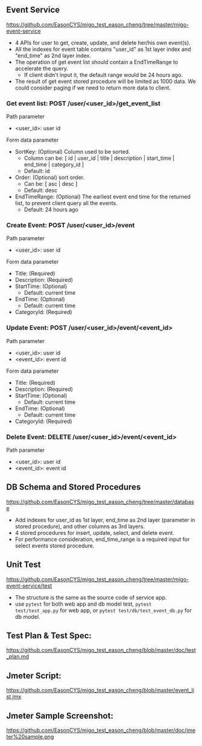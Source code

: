 ## Event Service ##
https://github.com/EasonCYS/migo_test_eason_cheng/tree/master/migo-event-service

* 4 APIs for user to get, create, update, and delete her/his own event(s).
* All the indexes for event table contains "user_id" as 1st layer index and "end_time" as 2nd layer index. 
* The operation of get event list should contain a EndTimeRange to accelerate the query. 
  * If client didn't input it, the default range would be 24 hours ago.
* The result of get event stored procedure will be limited as 1000 data. We could consider paging if we need to return more data to client.
  
### Get event list: POST /user/<user_id>/get_event_list

Path parameter
* <user_id>: user id

Form data parameter
* SortKey: (Optional) Column used to be sorted. 
  * Column can be: [ id | user_id | title | description | start_time | end_time | category_id ]
  * Default: id
* Order: (Optional) sort order.
  * Can be: [ asc | desc ]
  * Default: desc
* EndTimeRange: (Optional) The earliest event end time for the returned list, to prevent client query all the events.
  * Default: 24 hours ago
  
### Create Event: POST /user/<user_id>/event

Path parameter
* <user_id>: user id

Form data parameter
* Title: (Required)
* Description: (Required)
* StartTime: (Optional)
  * Default: current time
* EndTime: (Optional)
  * Default: current time
* CategoryId: (Required)

### Update Event: POST /user/<user_id>/event/<event_id>

Path parameter
* <user_id>: user id
* <event_id>: event id

Form data parameter
* Title: (Required)
* Description: (Required)
* StartTime: (Optional)
  * Default: current time
* EndTime: (Optional)
  * Default: current time
* CategoryId: (Required)

### Delete Event: DELETE /user/<user_id>/event/<event_id>
Path parameter
* <user_id>: user id
* <event_id>: event id

## DB Schema and Stored Procedures ##

https://github.com/EasonCYS/migo_test_eason_cheng/tree/master/database

* Add indexes for user_id as 1st layer, end_time as 2nd layer (parameter in stored procedure), and other columns as 3rd layers.
* 4 stored procedures for insert, update, select, and delete event.
* For performance consideration, end_time_range is a required input for select events stored procedure.


## Unit Test ##
https://github.com/EasonCYS/migo_test_eason_cheng/tree/master/migo-event-service/test

* The structure is the same as the source code of service app.
* use ```pytest``` for both web app and db model test, ```pytest test/test_app.py``` for web app, or ```pytest test/db/test_event_db.py``` for db model.

## Test Plan & Test Spec: 
https://github.com/EasonCYS/migo_test_eason_cheng/blob/master/doc/test_plan.md

## Jmeter Script: 
https://github.com/EasonCYS/migo_test_eason_cheng/blob/master/event_list.jmx

## Jmeter Sample Screenshot: 
https://github.com/EasonCYS/migo_test_eason_cheng/blob/master/doc/jmeter%20sample.png
